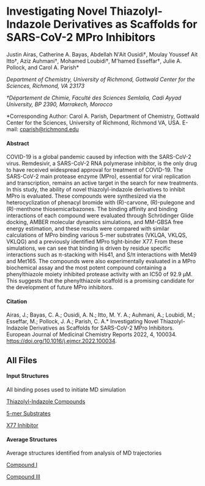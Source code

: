 # Investigating Novel Thiazolyl-Indazole Derivatives as Scaffolds for SARS-CoV-2 MPro Inhibitors
Justin Airas, Catherine A. Bayas, Abdellah N'Ait Ousidi†, Moulay Youssef Ait Itto†, Aziz Auhmani†, Mohamed Loubidi†, M'hamed Esseffar†, Julie A. Pollock, and Carol A. Parish&ast;

*Department of Chemistry, University of Richmond, Gottwald Center for the Sciences, Richmond, VA 23173*

*†Département de Chimie, Faculté des Sciences Semlalia, Cadi Ayyad University, BP 2390, Marrakech, Morocco*

&ast;Corresponding Author: Carol A. Parish, Department of Chemistry, Gottwald Center for the Sciences,
University of Richmond, Richmond VA, USA. E-mail: cparish@richmond.edu

#### Abstract
COVID-19 is a global pandemic caused by infection with the SARS-CoV-2 virus. Remdesivir, a SARS-CoV-2 RNA polymerase inhibitor, is the only drug to have received widespread approval for treatment of COVID-19. The SARS-CoV-2 main protease enzyme (MPro), essential for viral replication and transcription, remains an active target in the search for new treatments. In this study, the ability of novel thiazolyl-indazole derivatives to inhibit MPro is evaluated. These compounds were synthesized via the heterocyclization of phenacyl bromide with (R)-carvone, (R)-pulegone and (R)-menthone thiosemicarbazones. The binding affinity and binding interactions of each compound were evaluated through Schrödinger Glide docking, AMBER molecular dynamics simulations, and MM-GBSA free energy estimation, and these results were compared with similar calculations of MPro binding various 5-mer substrates (VKLQA, VKLQS, VKLQG) and a previously identified MPro tight-binder X77. From these simulations, we can see that binding is driven by residue specific interactions such as π-stacking with His41, and S/π interactions with Met49 and Met165. The compounds were also experimentally evaluated in a MPro biochemical assay and the most potent compound containing a phenylthiazole moiety inhibited protease activity with an IC50 of 92.9 μM. This suggests that the phenylthiazole scaffold is a promising candidate for the development of future MPro inhibitors.

#### Citation
Airas, J.; Bayas, C. A.; Ousidi, A. N.; Itto, M. Y. A.; Auhmani, A.; Loubidi, M.; Esseffar, M.; Pollock, J. A.; Parish, C. A.* Investigating Novel Thiazolyl-Indazole Derivatives as Scaffolds for SARS-CoV-2 MPro Inhibitors. European Journal of Medicinal Chemistry Reports 2022, 4, 100034. https://doi.org/10.1016/j.ejmcr.2022.100034.

## All Files
#### Input Structures
All binding poses used to initiate MD simulation

[Thiazolyl-Indazole Compounds](Input_Structures/Thiazolyl_Indazole_Cmpds/)

[5-mer Substrates](Input_Structures/5mer_Substrates/)

[X77 Inhibitor](Input_Structures/X77_Inhibitor/)

#### Average Structures
Average structures identified from analysis of MD trajectories

[Compound I](Average_Structures/CmpdI/)

[Compound III](Average_Structures/CmpdIII/)
